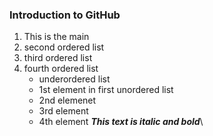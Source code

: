 ### Introduction to GitHub

1. This is the main
2. second ordered list
3. third ordered list
4. fourth ordered list
   - underordered list
   - 1st element in first unordered list
   - 2nd elemenet
   - 3rd element
   - 4th element
***This text is italic and bold***\

